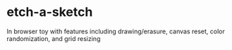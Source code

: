 # etch-a-sketch
In browser toy with features including drawing/erasure, canvas reset, color randomization, and grid resizing
